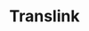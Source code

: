 ---
title: "Translink"
address: "Central Station, East Bridge Street, Belfast, Co. Antrim, BT1 3NR"
tel: "028 9066 6630"
county: "Antrim"
category: "Internal Ferry Services"
type: "Content"
lat: "054.5956430000"
lng: "-005.9172720000"
---